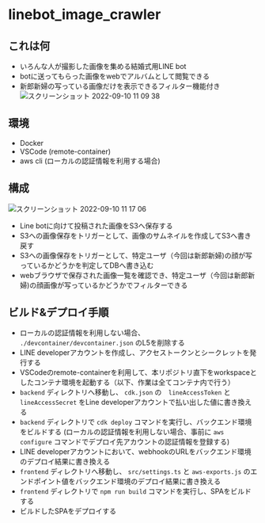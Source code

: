 # linebot_image_crawler

## これは何
- いろんな人が撮影した画像を集める結婚式用LINE bot
- botに送ってもらった画像をwebでアルバムとして閲覧できる
- 新郎新婦の写っている画像だけを表示できるフィルター機能付き
![スクリーンショット 2022-09-10 11 09 38](https://user-images.githubusercontent.com/8722612/189464896-ddc4b0d3-0657-4c12-b908-fd4c35b23ba7.png)

## 環境
- Docker
- VSCode (remote-container)
- aws cli (ローカルの認証情報を利用する場合)

## 構成
![スクリーンショット 2022-09-10 11 17 06](https://user-images.githubusercontent.com/8722612/189465066-404ee60c-286c-42cf-ab15-d0132d2bb909.png)
- Line botに向けて投稿された画像をS3へ保存する
- S3への画像保存をトリガーとして、画像のサムネイルを作成してS3へ書き戻す
- S3への画像保存をトリガーとして、特定ユーザ（今回は新郎新婦)の顔が写っているかどうかを判定してDBへ書き込む
- webブラウザで保存された画像一覧を確認でき、特定ユーザ（今回は新郎新婦)の顔画像が写っているかどうかでフィルターできる

## ビルド&デプロイ手順
- ローカルの認証情報を利用しない場合、 `./devcontainer/devcontainer.json` のL5を削除する
- LINE developerアカウントを作成し、アクセストークンとシークレットを発行する
- VSCodeのremote-containerを利用して、本リポジトリ直下をworkspaceとしたコンテナ環境を起動する（以下、作業は全てコンテナ内で行う）
- `backend` ディレクトリへ移動し、 `cdk.json` の　`lineAccessToken` と `lineAccessSecret` をLine developerアカウントで払い出した値に書き換える
- `backend` ディレクトリで `cdk deploy` コマンドを実行し、バックエンド環境をビルドする (ローカルの認証情報を利用しない場合、事前に `aws configure` コマンドでデプロイ先アカウントの認証情報を登録する)
- LINE developerアカウントにおいて、webhookのURLをバックエンド環境のデプロイ結果に書き換える
- `frontend` ディレクトリへ移動し、 `src/settings.ts` と `aws-exports.js` のエンドポイント値をバックエンド環境のデプロイ結果に書き換える
-  `frontend` ディレクトリで `npm run build` コマンドを実行し、SPAをビルドする
- ビルドしたSPAをデプロイする
